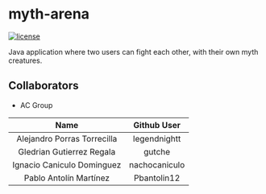# myth-arena

[![license](https://img.shields.io/github/license/legendnightt/myth-arena.svg)](https://github.com/legendnightt/myth-arena/blob/master/LICENSE)

Java application where two users can fight each other, with their own myth creatures.

## Collaborators

- AC Group

|            **Name**           | **Github User** |
|:-----------------------------:|:---------------:|
| Alejandro Porras Torrecilla   | legendnightt    |
| Gledrian Gutierrez Regala     | gutche          |
| Ignacio Caniculo Dominguez    | nachocaniculo   |
| Pablo Antolín Martínez        | Pbantolin12     |
